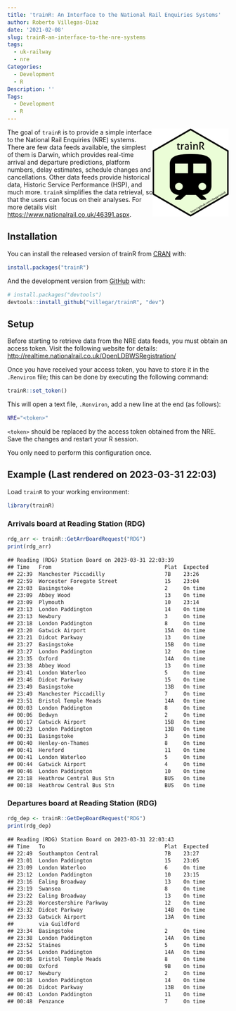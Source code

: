 ```yaml
---
title: 'trainR: An Interface to the National Rail Enquiries Systems'
author: Roberto Villegas-Diaz
date: '2021-02-08'
slug: trainR-an-interface-to-the-nre-systems
tags:
  - uk-railway
  - nre
Categories:
  - Development
  - R
Description: ''
Tags:
  - Development
  - R
---
```


<img src="https://raw.githubusercontent.com/villegar/trainR/main/inst/images/logo.png" alt="logo" align="right" height=200px/>

The goal of `trainR` is to provide a simple interface to the 
National Rail Enquiries (NRE) systems. There are few data feeds 
available, the simplest of them is Darwin, which provides real-time 
arrival and departure predictions, platform numbers, delay estimates, 
schedule changes and cancellations. Other data feeds provide historical 
data, Historic Service Performance (HSP), and much more. `trainR` 
simplifies the data retrieval, so that the users can focus on their 
analyses. For more details visit 
https://www.nationalrail.co.uk/46391.aspx.

## Installation

You can install the released version of trainR from [CRAN](https://CRAN.R-project.org) with:

``` r
install.packages("trainR")
```

And the development version from [GitHub](https://github.com/) with:

``` r
# install.packages("devtools")
devtools::install_github("villegar/trainR", "dev")
```

## Setup
Before starting to retrieve data from the NRE data feeds, you must obtain an access token. 
Visit the following website for details: http://realtime.nationalrail.co.uk/OpenLDBWSRegistration/

Once you have received your access token, you have to store it in the `.Renviron` file; this can be 
done by executing the following command:


```r
trainR::set_token()
```

This will open a text file, `.Renviron`, add a new line at the end (as follows):

```bash
NRE="<token>"
```

`<token>` should be replaced by the access token obtained from the NRE. Save the changes and restart 
your R session.

You only need to perform this configuration once.

## Example (Last rendered on 2023-03-31 22:03)

Load `trainR` to your working environment:

```r
library(trainR)
```

### Arrivals board at Reading Station (RDG)


```r
rdg_arr <- trainR::GetArrBoardRequest("RDG")
print(rdg_arr)
```

```
## Reading (RDG) Station Board on 2023-03-31 22:03:39
## Time   From                                    Plat  Expected
## 22:39  Manchester Piccadilly                   7B    23:26
## 22:59  Worcester Foregate Street               15    23:04
## 23:03  Basingstoke                             2     On time
## 23:09  Abbey Wood                              13    On time
## 23:09  Plymouth                                10    23:14
## 23:13  London Paddington                       14    On time
## 23:13  Newbury                                 3     On time
## 23:18  London Paddington                       8     On time
## 23:20  Gatwick Airport                         15A   On time
## 23:21  Didcot Parkway                          13    On time
## 23:27  Basingstoke                             15B   On time
## 23:27  London Paddington                       12    On time
## 23:35  Oxford                                  14A   On time
## 23:38  Abbey Wood                              13    On time
## 23:41  London Waterloo                         5     On time
## 23:46  Didcot Parkway                          15    On time
## 23:49  Basingstoke                             13B   On time
## 23:49  Manchester Piccadilly                   7     On time
## 23:51  Bristol Temple Meads                    14A   On time
## 00:03  London Paddington                       8     On time
## 00:06  Bedwyn                                  2     On time
## 00:17  Gatwick Airport                         15B   On time
## 00:23  London Paddington                       13B   On time
## 00:31  Basingstoke                             3     On time
## 00:40  Henley-on-Thames                        8     On time
## 00:41  Hereford                                11    On time
## 00:41  London Waterloo                         5     On time
## 00:44  Gatwick Airport                         4     On time
## 00:46  London Paddington                       10    On time
## 23:18  Heathrow Central Bus Stn                BUS   On time
## 00:18  Heathrow Central Bus Stn                BUS   On time
```

### Departures board at Reading Station (RDG)


```r
rdg_dep <- trainR::GetDepBoardRequest("RDG")
print(rdg_dep)
```

```
## Reading (RDG) Station Board on 2023-03-31 22:03:43
## Time   To                                      Plat  Expected
## 22:49  Southampton Central                     7B    23:27
## 23:01  London Paddington                       15    23:05
## 23:09  London Waterloo                         6     On time
## 23:12  London Paddington                       10    23:15
## 23:16  Ealing Broadway                         13    On time
## 23:19  Swansea                                 8     On time
## 23:22  Ealing Broadway                         13    On time
## 23:28  Worcestershire Parkway                  12    On time
## 23:32  Didcot Parkway                          14B   On time
## 23:33  Gatwick Airport                         13A   On time
##        via Guildford                           
## 23:34  Basingstoke                             2     On time
## 23:38  London Paddington                       14A   On time
## 23:52  Staines                                 5     On time
## 23:54  London Paddington                       14A   On time
## 00:05  Bristol Temple Meads                    8     On time
## 00:08  Oxford                                  9B    On time
## 00:17  Newbury                                 2     On time
## 00:18  London Paddington                       14    On time
## 00:26  Didcot Parkway                          13B   On time
## 00:43  London Paddington                       11    On time
## 00:48  Penzance                                7     On time
```
